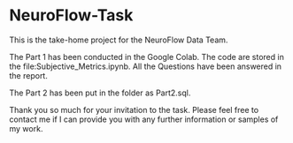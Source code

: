 # NeuroFlow-Task
This is the take-home project for the NeuroFlow Data Team.

The Part 1 has been conducted in the Google Colab. The code are stored in the file:Subjective_Metrics.ipynb.  All the Questions have been answered in the report.

The Part 2 has been put in the folder as Part2.sql.

Thank you so much for your invitation to the task. Please feel free to contact me if I can provide you with any further information or samples of my work.
